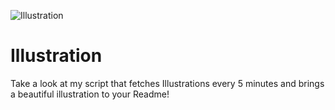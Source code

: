 ![Illustration](https://i.redd.it/b9erke22g7rb1.jpg?width=100&height=100)

# Illustration
Take a look at my script that fetches Illustrations every 5 minutes and brings a beautiful illustration to your Readme!